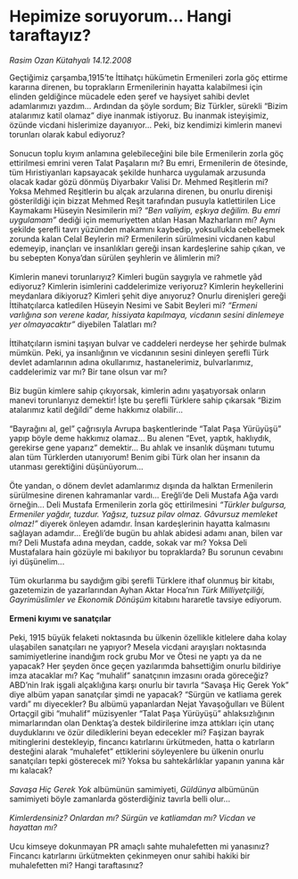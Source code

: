 # Hepimize soruyorum... Hangi taraftayız?

*Rasim Ozan Kütahyalı 14.12.2008*

<div class="taraf_structure_2col_1zq">
<div class="margen_n">



 <p>Geçtiğimiz çarşamba,1915’te İttihatçı hükümetin Ermenileri zorla göç ettirme kararına direnen, bu toprakların Ermenilerinin hayatta kalabilmesi için elinden geldiğince mücadele eden şeref ve haysiyet sahibi devlet adamlarımızı yazdım... Ardından da şöyle sordum; Biz Türkler, sürekli “Bizim atalarımız katil olamaz” diye inanmak istiyoruz. Bu inanmak isteyişimiz, özünde vicdani hislerimize dayanıyor... Peki, biz kendimizi kimlerin manevi torunları olarak kabul ediyoruz? <br/><br/>Sonucun toplu kıyım anlamına gelebileceğini bile bile Ermenilerin zorla göç ettirilmesi emrini veren Talat Paşaların mı? Bu emri, Ermenilerin de ötesinde, tüm Hıristiyanları kapsayacak şekilde hunharca uygulamak arzusunda olacak kadar gözü dönmüş Diyarbakır Valisi Dr. Mehmed Reşitlerin mi? Yoksa Mehmed Reşitlerin bu alçak arzularına direnen, bu onurlu direnişi gösterildiği için bizzat Mehmed Reşit tarafından pusuyla katlettirilen Lice Kaymakamı Hüseyin Nesimilerin mi? <i>“Ben valiyim, eşkıya değilim. Bu emri uygulamam”</i> dediği için memuriyetten atılan Hasan Mazharların mı? Aynı şekilde şerefli tavrı yüzünden makamını kaybedip, yoksullukla cebelleşmek zorunda kalan Celal Beylerin mi? Ermenilerin sürülmesini vicdanen kabul edemeyip, inançları ve insanlıkları gereği insan kardeşlerine sahip çıkan, ve bu sebepten Konya’dan sürülen şeyhlerin ve âlimlerin mi? <br/><br/>Kimlerin manevi torunlarıyız? Kimleri bugün saygıyla ve rahmetle yâd ediyoruz? Kimlerin isimlerini caddelerimize veriyoruz? Kimlerin heykellerini meydanlara dikiyoruz? Kimleri şehit diye anıyoruz? Onurlu direnişleri gereği İttihatçılarca katledilen Hüseyin Nesimi ve Sabit Beyleri mi? <i>“Ermeni varlığına son verene kadar, hissiyata kapılmaya, vicdanın sesini dinlemeye yer olmayacaktır”</i> diyebilen Talatları mı? <br/><br/>İttihatçıların ismini taşıyan bulvar ve caddeleri nerdeyse her şehirde bulmak mümkün. Peki, ya insanlığının ve vicdanının sesini dinleyen şerefli Türk devlet adamlarının adına okullarımız, hastanelerimiz, bulvarlarımız, caddelerimiz var mı? Bir tane olsun var mı? <br/><br/>Biz bugün kimlere sahip çıkıyorsak, kimlerin adını yaşatıyorsak onların manevi torunlarıyız demektir! İşte bu şerefli Türklere sahip çıkarsak “Bizim atalarımız katil değildi” deme hakkımız olabilir... <br/><br/>“Bayrağını al, gel” çağrısıyla Avrupa başkentlerinde “Talat Paşa Yürüyüşü” yapıp böyle deme hakkımız olamaz... Bu alenen “Evet, yaptık, haklıydık, gerekirse gene yaparız” demektir... Bu ahlak ve insanlık düşmanı tutumu alan tüm Türklerden utanıyorum! Benim gibi Türk olan her insanın da utanması gerektiğini düşünüyorum... <br/><br/>Öte yandan, o dönem devlet adamlarımız dışında da halktan Ermenilerin sürülmesine direnen kahramanlar vardı... Ereğli’de Deli Mustafa Ağa vardı örneğin... Deli Mustafa Ermenilerin zorla göç ettirilmesini <i>“Türkler bulgursa, Ermeniler yağdır, tuzdur. Yağsız, tuzsuz pilav olmaz. Gâvursuz memleket olmaz!”</i> diyerek önleyen adamdır. İnsan kardeşlerinin hayatta kalmasını sağlayan adamdır... Ereğli’de bugün bu ahlak abidesi adamı anan, bilen var mı? Deli Mustafa adına meydan, cadde, sokak var mı? Yoksa Deli Mustafalara hain gözüyle mi bakılıyor bu topraklarda? Bu sorunun cevabını iyi düşünelim... <br/><br/>Tüm okurlarıma bu saydığım gibi şerefli Türklere ithaf olunmuş bir kitabı, gazetemizin de yazarlarından Ayhan Aktar Hoca’nın <i>Türk Milliyetçiliği, Gayrimüslimler ve Ekonomik Dönüşüm</i> kitabını hararetle tavsiye ediyorum.<b> <br/><br/>Ermeni kıyımı ve sanatçılar</b> <br/><br/>Peki, 1915 büyük felaketi noktasında bu ülkenin özellikle kitlelere daha kolay ulaşabilen sanatçıları ne yapıyor? Mesela vicdani arayışları noktasında samimiyetlerine inandığım rock grubu Mor ve Ötesi ne yaptı ya da ne yapacak? Her şeyden önce geçen yazılarımda bahsettiğim onurlu bildiriye imza atacaklar mı? Kaç “muhalif” sanatçının imzasını orada göreceğiz? ABD’nin Irak işgali alçaklığına karşı onurlu bir tavırla “Savaşa Hiç Gerek Yok” diye albüm yapan sanatçılar şimdi ne yapacak? “Sürgün ve katliama gerek vardı” mı diyecekler? Bu albümü yapanlardan Nejat Yavaşoğulları ve Bülent Ortaçgil gibi “muhalif” müzisyenler “Talat Paşa Yürüyüşü” ahlaksızlığının mimarlarından olan Denktaş’a destek bildirilerine imza attıkları için utanç duyduklarını ve özür dilediklerini beyan edecekler mi? Faşizan bayrak mitinglerini destekleyip, fincancı katırlarını ürkütmeden, hatta o katırların desteğini alarak “muhalefet” ettiklerini söyleyenlere bu ülkenin onurlu sanatçıları tepki gösterecek mi? Yoksa bu sahtekârlıklar yapanın yanına kâr mı kalacak?<i> <br/><br/>Savaşa Hiç Gerek Yok</i> albümünün samimiyeti, <i>Güldünya</i> albümünün samimiyeti böyle zamanlarda gösterdiğiniz tavırla belli olur...<i> <br/><br/>Kimlerdensiniz? Onlardan mı? Sürgün ve katliamdan mı? Vicdan ve hayattan mı? </i><br/><br/>Ucu kimseye dokunmayan PR amaçlı sahte muhalefetten mi yanasınız? Fincancı katırlarını ürkütmekten çekinmeyen onur sahibi hakiki bir muhalefetten mi? Hangi taraftasınız?<b> </b></p>

<br/>


<div id="taraf_not">
</div>

</div>


</div>
